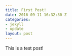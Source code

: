 ```yaml
---
title: First Post!
date: 2016-09-11 16:32:30 Z
categories:
- jekyll
- update
layout: post
---
```


This is a test post!
